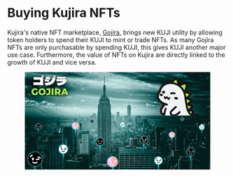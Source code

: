# Buying Kujira NFTs

Kujira's native NFT marketplace, [Gojira](https://winkhub.app/posts/gojira-kujiras-revolutionary-nft-marketplace), brings new KUJI utility by allowing token holders to spend their KUJI to mint or trade NFTs. As many Gojira NFTs are only purchasable by spending KUJI, this gives KUJI another major use case. Furthermore, the value of NFTs on Kujira are directly linked to the growth of KUJI and vice versa.

<figure><img src="../../.gitbook/assets/image (2).png" alt=""><figcaption></figcaption></figure>
